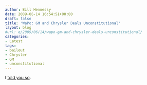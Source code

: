 ```yaml
---
author: Bill Hennessy
date: 2009-06-14 16:54:51+00:00
draft: false
title: 'WaPo: GM and Chrysler Deals Unconstitutional'
layout: blog
#url: e/2009/06/14/wapo-gm-and-chrysler-deals-unconstitutional/
categories:
- Latest
tags:
- bailout
- Chrysler
- GM
- unconstitutional
---
```


I [told you so](https://www.washingtonpost.com/wp-dyn/content/article/2009/06/12/AR2009061203379.html?nav=rss_opinion/columns).

